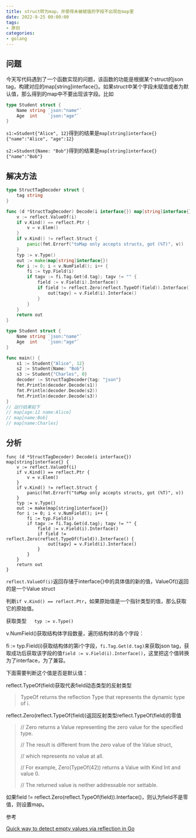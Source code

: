 ```yaml
---
title: struct转为map，并使得未被赋值的字段不出现在map里
date: 2022-9-25 00:00:00
tags:
- 原创
categories:
- golang
---
```


## 问题

今天写代码遇到了一个函数实现的问题，该函数的功能是根据某个struct的json tag，构建对应的map[string]interface{}。如果struct中某个字段未赋值或者为默认值，那么得到的map中不要出现该字段。比如

```go
type Student struct {
	Name string `json:"name"`
	Age  int    `json:"age"`
}
```

`s1:=Student{"Alice", 12}`得到的结果是`map[string]interface{}{"name":"Alice", "age":12}`

`s2:=Student{Name: "Bob"}`得到的结果是`map[string]interface{}{"name":"Bob"}`

## 解决方法

```go
type StructTagDecoder struct {
	tag string
}

func (d *StructTagDecoder) Decode(i interface{}) map[string]interface{} {
	v := reflect.ValueOf(i)
	if v.Kind() == reflect.Ptr {
		v = v.Elem()
	}
	if v.Kind() != reflect.Struct {
		panic(fmt.Errorf("toMap only accepts structs, got (%T)", v))
	}
	typ := v.Type()
	out := make(map[string]interface{})
	for i := 0; i < v.NumField(); i++ {
		fi := typ.Field(i)
		if tagv := fi.Tag.Get(d.tag); tagv != "" {
			field := v.Field(i).Interface()
			if field != reflect.Zero(reflect.TypeOf(field)).Interface() {
				out[tagv] = v.Field(i).Interface()
			}
		}
	}
	return out
}
```

```go
type Student struct {
	Name string `json:"name"`
	Age  int    `json:"age"`
}

func main() {
	s1 := Student{"Alice", 12}
	s2 := Student{Name: "Bob"}
	s3 := Student{"Charles", 0}
	decoder := StructTagDecoder{tag: "json"}
	fmt.Println(decoder.Decode(s1))
	fmt.Println(decoder.Decode(s2))
	fmt.Println(decoder.Decode(s3))
}
// 运行结果如下
// map[age:12 name:Alice]
// map[name:Bob]
// map[name:Charles]
```

## 分析

```
func (d *StructTagDecoder) Decode(i interface{}) map[string]interface{} {
	v := reflect.ValueOf(i)
	if v.Kind() == reflect.Ptr {
		v = v.Elem()
	}
	if v.Kind() != reflect.Struct {
		panic(fmt.Errorf("toMap only accepts structs, got (%T)", v))
	}
	typ := v.Type()
	out := make(map[string]interface{})
	for i := 0; i < v.NumField(); i++ {
		fi := typ.Field(i)
		if tagv := fi.Tag.Get(d.tag); tagv != "" {
			field := v.Field(i).Interface()
			if field != reflect.Zero(reflect.TypeOf(field)).Interface() {
				out[tagv] = v.Field(i).Interface()
			}
		}
	}
	return out
}
```

`reflect.ValueOf(i)`返回存储于interface{}中的具体值的新的值，ValueOf()返回的是一个Value struct

判断`if v.Kind() == reflect.Ptr`，如果原始值是一个指针类型的值，那么获取它的原始值。

获取类型`	typ := v.Type()`

v.NumField()获取结构体字段数量，遍历结构体的各个字段：

fi := typ.Field(i)获取结构体的第i个字段，`fi.Tag.Get(d.tag)`来获取json tag，获取成功后获取该字段的值`field := v.Field(i).Interface()`，这里把这个值转换为了interface，为了兼容。

下面需要判断这个值是否是默认值：

reflect.TypeOf(field)获取代表field动态类型的反射类型

> TypeOf returns the reflection Type that represents the dynamic type of i.

reflect.Zero(reflect.TypeOf(field))返回反射类型reflect.TypeOf(field)的零值

> // Zero returns a Value representing the zero value for the specified type.
>
> // The result is different from the zero value of the Value struct,
>
> // which represents no value at all.
>
> // For example, Zero(TypeOf(42)) returns a Value with Kind Int and value 0.
>
> // The returned value is neither addressable nor settable.

如果field != reflect.Zero(reflect.TypeOf(field)).Interface()，则认为field不是零值，则设置map。

参考

[Quick way to detect empty values via reflection in Go](https://stackoverflow.com/questions/13901819/quick-way-to-detect-empty-values-via-reflection-in-go)

